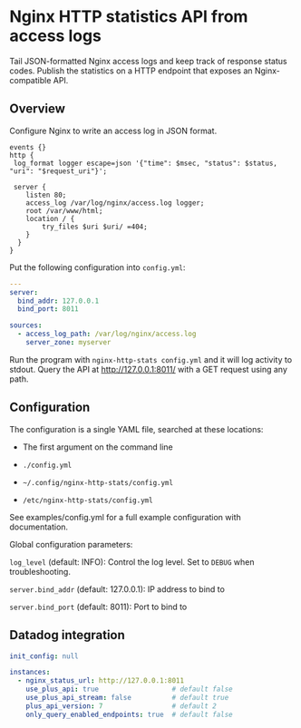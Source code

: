 # Nginx HTTP statistics API from access logs

Tail JSON-formatted Nginx access logs and keep track of response status codes.
Publish the statistics on a HTTP endpoint that exposes an Nginx-compatible API.

## Overview

Configure Nginx to write an access log in JSON format.

```nginx
events {}
http {
 log_format logger escape=json '{"time": $msec, "status": $status, "uri": "$request_uri"}';

 server {
    listen 80;
    access_log /var/log/nginx/access.log logger;
    root /var/www/html;
    location / {
        try_files $uri $uri/ =404;
    }
  }
}
```

Put the following configuration into `config.yml`:

```yaml
---
server:
  bind_addr: 127.0.0.1
  bind_port: 8011

sources:
  - access_log_path: /var/log/nginx/access.log
    server_zone: myserver
```

Run the program with `nginx-http-stats config.yml` and it will log activity to
stdout. Query the API at <http://127.0.0.1:8011/> with a GET request using any
path.

## Configuration

The configuration is a single YAML file, searched at these locations:

- The first argument on the command line

- `./config.yml`

- `~/.config/nginx-http-stats/config.yml`

- `/etc/nginx-http-stats/config.yml`

See examples/config.yml for a full example configuration with documentation.

Global configuration parameters:

`log_level` (default: INFO): Control the log level. Set to `DEBUG` when
troubleshooting.

`server.bind_addr` (default: 127.0.0.1): IP address to bind to

`server.bind_port` (default: 8011): Port to bind to

## Datadog integration

```yaml
init_config: null

instances:
  - nginx_status_url: http://127.0.0.1:8011
    use_plus_api: true                  # default false
    use_plus_api_stream: false          # default true
    plus_api_version: 7                 # default 2
    only_query_enabled_endpoints: true  # default false
```
